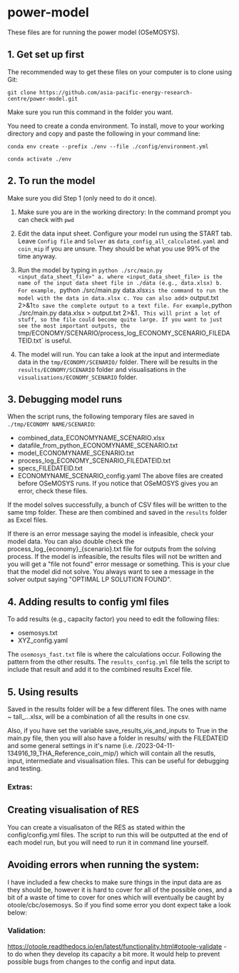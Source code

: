 # power-model

These files are for running the power model (OSeMOSYS).

## 1. Get set up first
The recommended way to get these files on your computer is to clone using Git:

`git clone https://github.com/asia-pacific-energy-research-centre/power-model.git`

Make sure you run this command in the folder you want.

You need to create a conda environment. To install, move to your working directory and copy and paste the following in your command line:

`conda env create --prefix ./env --file ./config/environment.yml`

`conda activate ./env`

## 2. To run the model 
Make sure you did Step 1 (only need to do it once).

1. Make sure you are in the working directory:
    In the command prompt you can check with `pwd`

2. Edit the data input sheet. Configure your model run using the START tab. Leave `Config file` and `Solver` as `data_config_all_calculated.yaml` and `coin_mip` if you are unsure. They should be what you use 99% of the time anyway.

3. Run the model by typing in `python ./src/main.py <input_data_sheet_file>"
    a. where <input_data_sheet_file> is the name of the input data sheet file in ./data (e.g., data.xlsx)
    b. For example, `python ./src/main.py data.xlsx` is the command to run the model with the data in data.xlsx
    c. You can also add `> output.txt 2>&1` to save the complete output to a text file. For example, `python ./src/main.py data.xlsx > output.txt 2>&1`. This will print a lot of stuff, so the file could become quite large. If you want to just see the most important outputs, the `tmp/ECONOMY/SCENARIO/process_log_ECONOMY_SCENARIO_FILEDATEID.txt` is useful.

4. The model will run. You can take a look at the input and intermediate data in the `tmp/ECONOMY/SCENARIO/` folder. There will be results in the `results/ECONOMY/SCENARIO` folder and visualisations in the `visualisations/ECONOMY_SCENARIO` folder.

## 3. Debugging model runs
When the script runs, the following temporary files are saved in `./tmp/ECONOMY NAME/SCENARIO`:
- combined_data_ECONOMYNAME_SCENARIO.xlsx
- datafile_from_python_ECONOMYNAME_SCENARIO.txt
- model_ECONOMYNAME_SCENARIO.txt
- process_log_ECONOMY_SCENARIO_FILEDATEID.txt
- specs_FILEDATEID.txt
- ECONOMYNAME_SCENARIO_config.yaml
The above files are created before OSeMOSYS runs. If you notice that OSeMOSYS gives you an error, check these files. 

If the model solves successfully, a bunch of CSV files will be written to the same tmp folder. These are then combined and saved in the `results` folder as Excel files. 

If there is an error message saying the model is infeasible, check your model data. You can also double check the process_log_{economy}_{scenario}.txt file for outputs from the solving process. If the model is infeasible, the results files will not be written and you will get a "file not found" error message or something. This is your clue that the model did not solve. You always want to see a message in the solver output saying "OPTIMAL LP SOLUTION FOUND".

## 4. Adding results to config yml files
To add results (e.g., capacity factor) you need to edit the following files:
- osemosys.txt
- XYZ_config.yaml

The `osemosys_fast.txt` file is where the calculations occur. Following the pattern from the other results. The `results_config.yml` file tells the script to include that result and add it to the combined results Excel file.

## 5. Using results
Saved in the results folder will be a few different files. The ones with name ~ tall_...xlsx, will be a combination of all the results in one csv. 

Also, if you have set the variable save_results_vis_and_inputs to True in the main.py file, then you will also have a folder in results/ with the FILEDATEID and some general settings in it's name (i.e. /2023-04-11-134916_19_THA_Reference_coin_mip/) which will contain all the resutls, input, intermediate and visualisation files. This can be useful for debugging and testing.

### Extras: 
## Creating visualisation of RES
You can create a visualisaton of the RES as stated within the config/config.yml files. The script to run this will be outputted at the end of each model run, but you will need to run it in command line yourself.

## Avoiding errors when running the system:
I have included a few checks to make sure things in the input data are as they should be, however it is hard to cover for all of the possible ones, and a bit of a waste of time to cover for ones which will eventually be caught by otoole/cbc/osemosys. So if you find some error you dont expect take a look below:

### Validation:
https://otoole.readthedocs.io/en/latest/functionality.html#otoole-validate - to do when they develop its capacity a bit more. It would help to prevent possible bugs from changes to the config and input data.